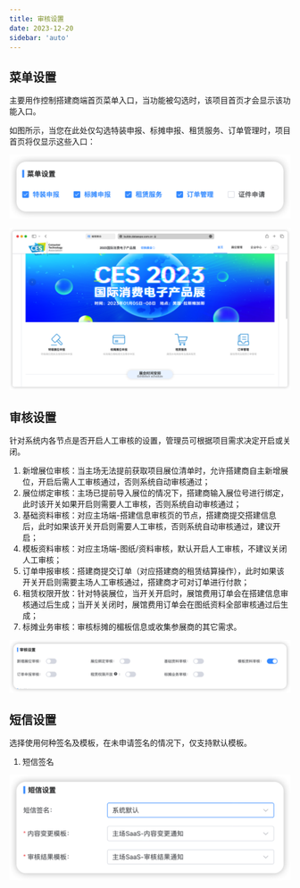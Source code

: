 ```yaml
---
title: 审核设置
date: 2023-12-20
sidebar: 'auto'
---
```


## 菜单设置

主要用作控制搭建商端首页菜单入口，当功能被勾选时，该项目首页才会显示该功能入口。

如图所示，当您在此处仅勾选特装申报、标摊申报、租赁服务、订单管理时，项目首页将仅显示这些入口：

<img src="../../../assets/check/image-20231220164801690.png" alt="image-20231220164801690" style="zoom:50%;" />

![image-20231220164826178](../../../assets/check/image-20231220164826178.png)

## 审核设置

针对系统内各节点是否开启人工审核的设置，管理员可根据项目需求决定开启或关闭。

1. 新增展位审核：当主场无法提前获取项目展位清单时，允许搭建商自主新增展位，开启后需人工审核通过，否则系统自动审核通过；
2. 展位绑定审核：主场已提前导入展位的情况下，搭建商输入展位号进行绑定，此时该开关如果开启则需要人工审核，否则系统自动审核通过；
3. 基础资料审核：对应主场端-搭建信息审核页的节点，搭建商提交搭建信息后，此时如果该开关开启则需要人工审核，否则系统自动审核通过，建议开启；
4. 模板资料审核：对应主场端-图纸/资料审核，默认开启人工审核，不建议关闭人工审核；
5. 订单申报审核：搭建商提交订单（对应搭建商的租赁结算操作），此时如果该开关开启则需要主场人工审核通过，搭建商才可对订单进行付款；
6. 租赁权限开放：针对特装展位，当开关开启时，展馆费用订单会在搭建信息审核通过后生成；当开关关闭时，展馆费用订单会在图纸资料全部审核通过后生成；
7. 标摊业务审核：审核标摊的楣板信息或收集参展商的其它需求。

<img src="../../../assets/check/image-20231220165015385.png" alt="image-20231220165015385" style="zoom:50%;" />

## 短信设置

选择使用何种签名及模板，在未申请签名的情况下，仅支持默认模板。

1. 短信签名

<img src="../../../assets/check/image-20231220165350872.png" alt="image-20231220165350872" style="zoom:50%;" />

